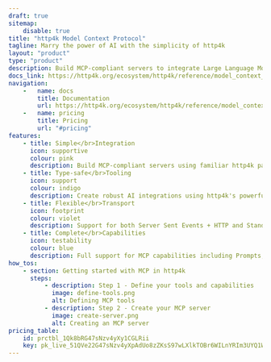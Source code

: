 ```yaml
---
draft: true
sitemap:
    disable: true
title: "http4k Model Context Protocol"
tagline: Marry the power of AI with the simplicity of http4k
layout: "product"
type: "product"
description: Build MCP-compliant servers to integrate Large Language Models with your data and tools using familiar http4k patterns
docs_link: https://http4k.org/ecosystem/http4k/reference/model_context_protocol/
navigation:
    -   name: docs
        title: Documentation
        url: https://http4k.org/ecosystem/http4k/reference/model_context_protocol/
    -   name: pricing
        title: Pricing
        url: "#pricing"
features:
    - title: Simple</br>Integration
      icon: supportive
      colour: pink
      description: Build MCP-compliant servers using familiar http4k patterns. Seamlessly connect AI models with your existing systems and data sources.
    - title: Type-safe</br>Tooling
      icon: support
      colour: indigo
      description: Create robust AI integrations using http4k's powerful Lens system for type-safe tool definitions and capability bindings with compile-time safety.
    - title: Flexible</br>Transport
      icon: footprint
      colour: violet
      description: Support for both Server Sent Events + HTTP and Standard IO transports, enabling seamless integration with desktop and web-based AI applications.
    - title: Complete</br>Capabilities
      icon: testability
      colour: blue
      description: Full support for MCP capabilities including Prompts, Tools, Resources, Roots, Completions and Sampling, with both local and cloud-based model support.
how_tos:
    - section: Getting started with MCP in http4k
      steps:
          - description: Step 1 - Define your tools and capabilities
            image: define-tools.png
            alt: Defining MCP tools
          - description: Step 2 - Create your MCP server
            image: create-server.png
            alt: Creating an MCP server
pricing_table:
    id: prctbl_1Qk8bRG47sNzv4yXy1CGLRii
    key: pk_live_51QVe22G47sNzv4yXpAdUo8zZKsS97wLXlkTOBr6WILnYRIm3UYQ1WhMwz3azZMoTRnUzOwebV1m5E4FDicDtGUaG001uo16uL0
---
```

